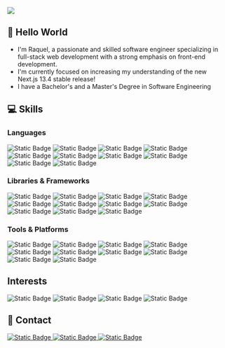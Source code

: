 ![](https://komarev.com/ghpvc/?username=raquel-f&label=Profile+Visitors)

## 👋 Hello World 
- I'm Raquel, a passionate and skilled software engineer specializing in full-stack web development with a strong emphasis on front-end development.
- I'm currently focused on increasing my understanding of the new Next.js 13.4 stable release!
- I have a Bachelor's and a Master's Degree in Software Engineering

## 💻 Skills
### Languages
<div>
  <img alt="Static Badge" src="https://img.shields.io/badge/JavaScript-0D1117?logo=javascript">
  <img alt="Static Badge" src="https://img.shields.io/badge/TypeScript-0D1117?logo=typescript">
  <img alt="Static Badge" src="https://img.shields.io/badge/HTML-0D1117?logo=html5">
  <img alt="Static Badge" src="https://img.shields.io/badge/CSS-0D1117?logo=css3">
  <img alt="Static Badge" src="https://img.shields.io/badge/Sass-0D1117?logo=sass">
  <img alt="Static Badge" src="https://img.shields.io/badge/Java-0D1117?logo=a">
  <img alt="Static Badge" src="https://img.shields.io/badge/Python-0D1117?logo=python">
  <img alt="Static Badge" src="https://img.shields.io/badge/C-0D1117?logo=c">
  <img alt="Static Badge" src="https://img.shields.io/badge/C++-0D1117?logo=cplusplus">
  <img alt="Static Badge" src="https://img.shields.io/badge/SQL-0D1117?logo=a">
</div>

### Libraries & Frameworks
<div>
  <img alt="Static Badge" src="https://img.shields.io/badge/React-0D1117?logo=react">
  <img alt="Static Badge" src="https://img.shields.io/badge/Angular-0D1117?logo=angular">
  <img alt="Static Badge" src="https://img.shields.io/badge/Next.js-0D1117?logo=nextdotjs">
  <img alt="Static Badge" src="https://img.shields.io/badge/Express-0D1117?logo=express">
  <img alt="Static Badge" src="https://img.shields.io/badge/Redux-0D1117?logo=redux">
  <img alt="Static Badge" src="https://img.shields.io/badge/Tailwind CSS-0D1117?logo=tailwindcss">
  <img alt="Static Badge" src="https://img.shields.io/badge/Bootstrap-0D1117?logo=bootstrap">
  <img alt="Static Badge" src="https://img.shields.io/badge/Framer Motion-0D1117?logo=framer">
  <img alt="Static Badge" src="https://img.shields.io/badge/Django-0D1117?logo=django">
  <img alt="Static Badge" src="https://img.shields.io/badge/Leaflet-0D1117?logo=leaflet">
  <img alt="Static Badge" src="https://img.shields.io/badge/Mongoose-0D1117?logo=mongoose">
</div>

### Tools & Platforms
<div>
  <img alt="Static Badge" src="https://img.shields.io/badge/Git-0D1117?logo=git">
  <img alt="Static Badge" src="https://img.shields.io/badge/GitHub-0D1117?logo=github">
  <img alt="Static Badge" src="https://img.shields.io/badge/VS Code-0D1117?logo=visualstudiocode">
  <img alt="Static Badge" src="https://img.shields.io/badge/Node.js-0D1117?logo=nodedotjs">
  <img alt="Static Badge" src="https://img.shields.io/badge/Heroku-0D1117?logo=heroku">
  <img alt="Static Badge" src="https://img.shields.io/badge/Vercel-0D1117?logo=vercel">
  <img alt="Static Badge" src="https://img.shields.io/badge/Firebase-0D1117?logo=firebase">
  <img alt="Static Badge" src="https://img.shields.io/badge/Figma-0D1117?logo=figma">
  <img alt="Static Badge" src="https://img.shields.io/badge/Adobe Illustrator-0D1117?logo=adobeillustrator">
  <img alt="Static Badge" src="https://img.shields.io/badge/Styled Components-0D1117?logo=styledcomponents">
</div>

## Interests
<div>
  <img alt="Static Badge" src="https://img.shields.io/badge/Ski-0D1117">
  <img alt="Static Badge" src="https://img.shields.io/badge/Italian Cuisine-0D1117">
  <img alt="Static Badge" src="https://img.shields.io/badge/Digital Art-0D1117">
  <img alt="Static Badge" src="https://img.shields.io/badge/Animation-0D1117">
</div>

## 📮 Contact 
<div>
  <a href="mailto:work.raquelferreira@gmail.com">
    <img alt="Static Badge" src="https://img.shields.io/badge/Email_Me-0D1117?logo=gmail&link=mailto%3Awork.raquelferreira%40gmail.com">
  </a>
  <a href="https://www.linkedin.com/in/raquel-software/">
    <img alt="Static Badge" src="https://img.shields.io/badge/LinkedIn-0D1117?logo=linkedin">
  </a>
  <a href="https://www.instagram.com/raquelf.dev/">
    <img alt="Static Badge" src="https://img.shields.io/badge/Instagram-0D1117?logo=instagram">
  </a>
  
</div>


<!--
**raquel-f/raquel-f** is a ✨ _special_ ✨ repository because its `README.md` (this file) appears on your GitHub profile.

Here are some ideas to get you started:

- 🔭 I’m currently working on ...
- 🌱 I’m currently learning ...
- 👯 I’m looking to collaborate on ...
- 🤔 I’m looking for help with ...
- 💬 Ask me about ...
- 📫 How to reach me: ...
- 😄 Pronouns: ...
- ⚡ Fun fact: ...
-->

